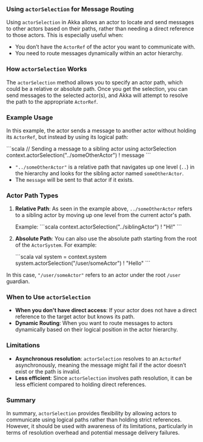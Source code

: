 ### Using `actorSelection` for Message Routing

Using `actorSelection` in Akka allows an actor to locate and send messages to other actors based on their paths, rather than needing a direct reference to those actors. This is especially useful when:

- You don’t have the `ActorRef` of the actor you want to communicate with.
- You need to route messages dynamically within an actor hierarchy.

### How `actorSelection` Works
The `actorSelection` method allows you to specify an actor path, which could be a relative or absolute path. Once you get the selection, you can send messages to the selected actor(s), and Akka will attempt to resolve the path to the appropriate `ActorRef`.

### Example Usage
In this example, the actor sends a message to another actor without holding its `ActorRef`, but instead by using its logical path:

\```scala
// Sending a message to a sibling actor using actorSelection
context.actorSelection("../someOtherActor") ! message
\```

- `"../someOtherActor"` is a relative path that navigates up one level (`..`) in the hierarchy and looks for the sibling actor named `someOtherActor`.
- The `message` will be sent to that actor if it exists.

### Actor Path Types
1. **Relative Path**: As seen in the example above, `../someOtherActor` refers to a sibling actor by moving up one level from the current actor's path.
   
   Example:
   \```scala
   context.actorSelection("../siblingActor") ! "Hi!"
   \```

2. **Absolute Path**: You can also use the absolute path starting from the root of the `ActorSystem`. For example:
   
   \```scala
   val system = context.system
   system.actorSelection("/user/someActor") ! "Hello"
   \```

In this case, `"/user/someActor"` refers to an actor under the root `/user` guardian.

### When to Use `actorSelection`
- **When you don't have direct access**: If your actor does not have a direct reference to the target actor but knows its path.
- **Dynamic Routing**: When you want to route messages to actors dynamically based on their logical position in the actor hierarchy.

### Limitations
- **Asynchronous resolution**: `actorSelection` resolves to an `ActorRef` asynchronously, meaning the message might fail if the actor doesn’t exist or the path is invalid.
- **Less efficient**: Since `actorSelection` involves path resolution, it can be less efficient compared to holding direct references.

### Summary
In summary, `actorSelection` provides flexibility by allowing actors to communicate using logical paths rather than holding strict references. However, it should be used with awareness of its limitations, particularly in terms of resolution overhead and potential message delivery failures.
